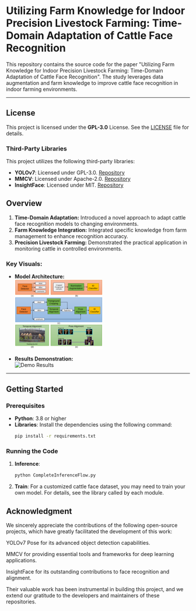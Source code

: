 <!--
 * @Date: 2024-11-20 00:00:29
 * @LastEditors: Shujie Han
 * @LastEditTime: 2025-03-18 23:34:52
-->

# Utilizing Farm Knowledge for Indoor Precision Livestock Farming: Time-Domain Adaptation of Cattle Face Recognition

This repository contains the source code for the paper "Utilizing Farm Knowledge for Indoor Precision Livestock Farming: Time-Domain Adaptation of Cattle Face Recognition". The study leverages data augmentation and farm knowledge to improve cattle face recognition in indoor farming environments.

---

## License

This project is licensed under the **GPL-3.0** License. See the [LICENSE](LICENSE) file for details.

### Third-Party Libraries

This project utilizes the following third-party libraries:

- **YOLOv7**: Licensed under GPL-3.0. [Repository](https://github.com/WongKinYiu/yolov7/tree/pose)
- **MMCV**: Licensed under Apache-2.0. [Repository](https://github.com/open-mmlab/mmcv)
- **InsightFace**: Licensed under MIT. [Repository](https://github.com/deepinsight/insightface)


## Overview

1. **Time-Domain Adaptation:** Introduced a novel approach to adapt cattle face recognition models to changing environments.
2. **Farm Knowledge Integration:** Integrated specific knowledge from farm management to enhance recognition accuracy.
3. **Precision Livestock Farming:** Demonstrated the practical application in monitoring cattle in controlled environments.

### Key Visuals:
- **Model Architecture:**  
  <img src="./src/Fig8.svg" alt="Model Structure" width="50%">

- **Results Demonstration:**  
  <img src="./src/1732027989446.gif" alt="Demo Results" width="50%">

---

## Getting Started

### Prerequisites
- **Python**: 3.8 or higher
- **Libraries**: Install the dependencies using the following command:
  ```bash
  pip install -r requirements.txt
  ```

### Running the Code
1. **Inference**:
   ```bash
   python CompleteInferenceFlow.py
   ```

2. **Train**:
  For a customized cattle face dataset, you may need to train your own model. For details, see the library called by each module.

## Acknowledgment

We sincerely appreciate the contributions of the following open-source projects, which have greatly facilitated the development of this work:

YOLOv7 Pose for its advanced object detection capabilities.

MMCV for providing essential tools and frameworks for deep learning applications.

InsightFace for its outstanding contributions to face recognition and alignment.

Their valuable work has been instrumental in building this project, and we extend our gratitude to the developers and maintainers of these repositories.